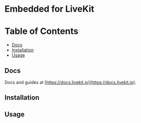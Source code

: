<!--BEGIN_BANNER_IMAGE-->
<!--END_BANNER_IMAGE-->

# Embedded for LiveKit
<!--BEGIN_DESCRIPTION-->
<!--END_DESCRIPTION-->

# Table of Contents

- [Docs](#docs)
- [Installation](#installation)
- [Usage](#usage)

## Docs

Docs and guides at [https://docs.livekit.io](https://docs.livekit.io).

## Installation
## Usage

<!--BEGIN_REPO_NAV-->
<!--END_REPO_NAV-->
